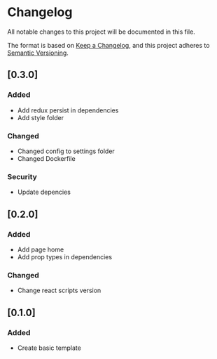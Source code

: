 # Changelog
All notable changes to this project will be documented in this file.

The format is based on [Keep a Changelog](https://keepachangelog.com/en/1.0.0/),
and this project adheres to [Semantic Versioning](https://semver.org/spec/v2.0.0.html).

## [0.3.0]
### Added
- Add redux persist in dependencies
- Add style folder

### Changed
- Changed config to settings folder
- Changed Dockerfile

### Security
- Update depencies

## [0.2.0]
### Added
- Add page home
- Add prop types in dependencies

### Changed
- Change react scripts version

## [0.1.0]
### Added
- Create basic template
